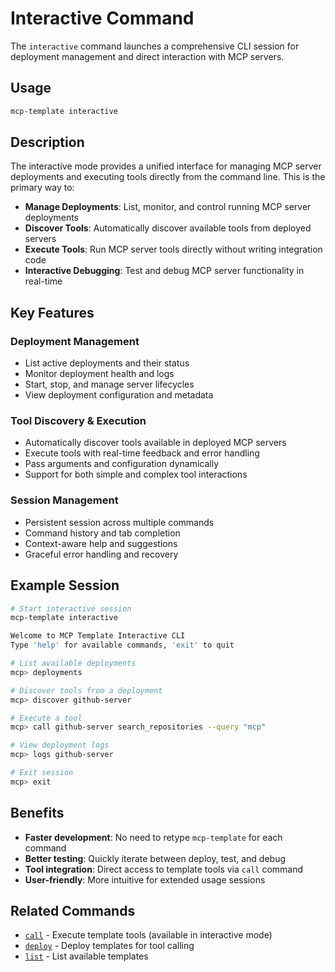 # Interactive Command

The `interactive` command launches a comprehensive CLI session for deployment management and direct interaction with MCP servers.

## Usage

```bash
mcp-template interactive
```

## Description

The interactive mode provides a unified interface for managing MCP server deployments and executing tools directly from the command line. This is the primary way to:

- **Manage Deployments**: List, monitor, and control running MCP server deployments
- **Discover Tools**: Automatically discover available tools from deployed servers  
- **Execute Tools**: Run MCP server tools directly without writing integration code
- **Interactive Debugging**: Test and debug MCP server functionality in real-time

## Key Features

### Deployment Management
- List active deployments and their status
- Monitor deployment health and logs
- Start, stop, and manage server lifecycles
- View deployment configuration and metadata

### Tool Discovery & Execution
- Automatically discover tools available in deployed MCP servers
- Execute tools with real-time feedback and error handling
- Pass arguments and configuration dynamically
- Support for both simple and complex tool interactions

### Session Management
- Persistent session across multiple commands
- Command history and tab completion
- Context-aware help and suggestions
- Graceful error handling and recovery

## Example Session

```bash
# Start interactive session
mcp-template interactive

Welcome to MCP Template Interactive CLI
Type 'help' for available commands, 'exit' to quit

# List available deployments
mcp> deployments

# Discover tools from a deployment
mcp> discover github-server

# Execute a tool
mcp> call github-server search_repositories --query "mcp"

# View deployment logs
mcp> logs github-server

# Exit session
mcp> exit
```

## Benefits

- **Faster development**: No need to retype `mcp-template` for each command
- **Better testing**: Quickly iterate between deploy, test, and debug
- **Tool integration**: Direct access to template tools via `call` command
- **User-friendly**: More intuitive for extended usage sessions

## Related Commands

- [`call`](../interactive-cli/call.md) - Execute template tools (available in interactive mode)
- [`deploy`](deploy.md) - Deploy templates for tool calling
- [`list`](list.md) - List available templates
